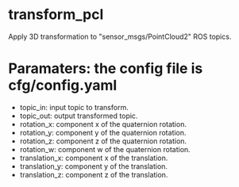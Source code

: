 # transform_pcl
Apply 3D transformation to "sensor_msgs/PointCloud2" ROS topics.

# Paramaters: the config file is cfg/config.yaml

- topic_in: input topic to transform.
- topic_out: output transformed topic.
- rotation_x: component x of the quaternion rotation.
- rotation_y: component y of the quaternion rotation.
- rotation_z: component z of the quaternion rotation.
- rotation_w: component w of the quaternion rotation.
- translation_x: component x of the translation.
- translation_y: component y of the translation.
- translation_z: component z of the translation.


